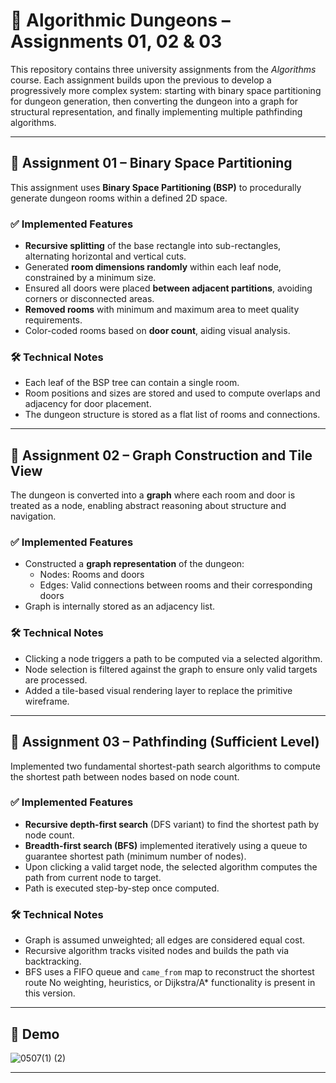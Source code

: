 # 🧩 Algorithmic Dungeons – Assignments 01, 02 & 03

This repository contains three university assignments from the *Algorithms* course. Each assignment builds upon the previous to develop a progressively more complex system: starting with binary space partitioning for dungeon generation, then converting the dungeon into a graph for structural representation, and finally implementing multiple pathfinding algorithms.

---

## 📘 Assignment 01 – Binary Space Partitioning

This assignment uses **Binary Space Partitioning (BSP)** to procedurally generate dungeon rooms within a defined 2D space.

### ✅ Implemented Features

- **Recursive splitting** of the base rectangle into sub-rectangles, alternating horizontal and vertical cuts.
- Generated **room dimensions randomly** within each leaf node, constrained by a minimum size.
- Ensured all doors were placed **between adjacent partitions**, avoiding corners or disconnected areas.
- **Removed rooms** with minimum and maximum area to meet quality requirements.
- Color-coded rooms based on **door count**, aiding visual analysis.

### 🛠 Technical Notes

- Each leaf of the BSP tree can contain a single room.
- Room positions and sizes are stored and used to compute overlaps and adjacency for door placement.
- The dungeon structure is stored as a flat list of rooms and connections.

---

## 📗 Assignment 02 – Graph Construction and Tile View

The dungeon is converted into a **graph** where each room and door is treated as a node, enabling abstract reasoning about structure and navigation.

### ✅ Implemented Features

- Constructed a **graph representation** of the dungeon:
  - Nodes: Rooms and doors
  - Edges: Valid connections between rooms and their corresponding doors
- Graph is internally stored as an adjacency list.

### 🛠 Technical Notes

- Clicking a node triggers a path to be computed via a selected algorithm.
- Node selection is filtered against the graph to ensure only valid targets are processed.
- Added a tile-based visual rendering layer to replace the primitive wireframe.

---

## 📕 Assignment 03 – Pathfinding (Sufficient Level)

Implemented two fundamental shortest-path search algorithms to compute the shortest path between nodes based on node count.

### ✅ Implemented Features

- **Recursive depth-first search** (DFS variant) to find the shortest path by node count.
- **Breadth-first search (BFS)** implemented iteratively using a queue to guarantee shortest path (minimum number of nodes).
- Upon clicking a valid target node, the selected algorithm computes the path from current node to target.
- Path is executed step-by-step once computed.

### 🛠 Technical Notes

- Graph is assumed unweighted; all edges are considered equal cost.
- Recursive algorithm tracks visited nodes and builds the path via backtracking.
- BFS uses a FIFO queue and `came_from` map to reconstruct the shortest route No weighting, heuristics, or Dijkstra/A* functionality is present in this version.

---

## 📸 Demo 

![0507(1) (2)](https://github.com/user-attachments/assets/4b63831c-2ff0-4b71-a32e-ace5a329678d)

---




